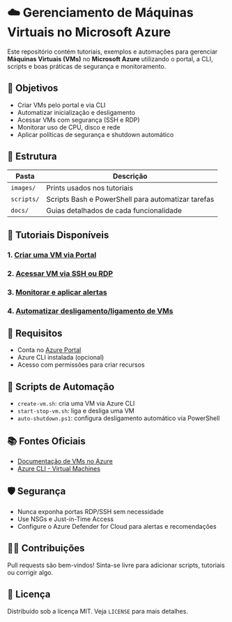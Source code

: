 # ☁️ Gerenciamento de Máquinas Virtuais no Microsoft Azure

Este repositório contém tutoriais, exemplos e automações para gerenciar **Máquinas Virtuais (VMs)** no **Microsoft Azure** utilizando o portal, a CLI, scripts e boas práticas de segurança e monitoramento.

## 📌 Objetivos

- Criar VMs pelo portal e via CLI
- Automatizar inicialização e desligamento
- Acessar VMs com segurança (SSH e RDP)
- Monitorar uso de CPU, disco e rede
- Aplicar políticas de segurança e shutdown automático

## 🧱 Estrutura

| Pasta        | Descrição                                                |
|--------------|----------------------------------------------------------|
| `images/`    | Prints usados nos tutoriais                              |
| `scripts/`   | Scripts Bash e PowerShell para automatizar tarefas       |
| `docs/`      | Guias detalhados de cada funcionalidade                  |

## 🧭 Tutoriais Disponíveis

### 1. [Criar uma VM via Portal](docs/guia-criacao.md)


### 2. [Acessar VM via SSH ou RDP](docs/guia-acesso.md)


### 3. [Monitorar e aplicar alertas](docs/guia-monitoramento.md)


### 4. [Automatizar desligamento/ligamento de VMs](docs/guia-automatizacao.md)


## 🔧 Requisitos

- Conta no [Azure Portal](https://portal.azure.com)
- Azure CLI instalada (opcional)
- Acesso com permissões para criar recursos

## 🚀 Scripts de Automação

- `create-vm.sh`: cria uma VM via Azure CLI
- `start-stop-vm.sh`: liga e desliga uma VM
- `auto-shutdown.ps1`: configura desligamento automático via PowerShell

## 📚 Fontes Oficiais

- [Documentação de VMs no Azure](https://learn.microsoft.com/pt-br/azure/virtual-machines/)
- [Azure CLI - Virtual Machines](https://learn.microsoft.com/pt-br/cli/azure/vm)

## 🛡️ Segurança

- Nunca exponha portas RDP/SSH sem necessidade
- Use NSGs e Just-in-Time Access
- Configure o Azure Defender for Cloud para alertas e recomendações

## 🧑‍💻 Contribuições

Pull requests são bem-vindos! Sinta-se livre para adicionar scripts, tutoriais ou corrigir algo.

## 📜 Licença

Distribuído sob a licença MIT. Veja `LICENSE` para mais detalhes.
